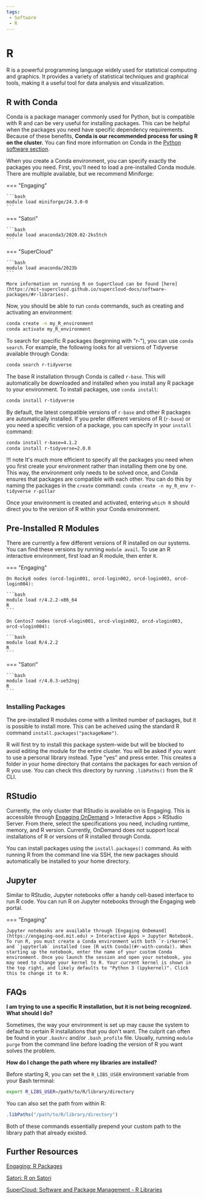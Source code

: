 ```yaml
---
tags:
 - Software
 - R
---
```


# R

R is a powerful programming language widely used for statistical computing and graphics. It provides a variety of statistical techniques and graphical tools, making it a useful tool for data analysis and visualization.

## R with Conda

Conda is a package manager commonly used for Python, but is compatible with R and can be very useful for installing packages. This can be helpful when the packages you need have specific dependency requirements. Because of these benefits, **Conda is our recommended process for using R on the cluster.** You can find more information on Conda in the [Python software section](python.md#conda-environments).

When you create a Conda environment, you can specify exactly the packages you need. First, you'll need to load a pre-installed Conda module. There are multiple available, but we recommend Miniforge:

=== "Engaging"

    ```bash
    module load miniforge/24.3.0-0
    ```

=== "Satori"

    ```bash
    module load anaconda3/2020.02-2ks5tch
    ```

=== "SuperCloud"

    ```bash
    module load anaconda/2023b
    ```

    More information on running R on SuperCloud can be found [here](https://mit-supercloud.github.io/supercloud-docs/software-packages/#r-libraries).

Now, you should be able to run `conda` commands, such as creating and activating an environment:

```bash
conda create -n my_R_environment
conda activate my_R_environment
```

To search for specific R packages (beginning with "r-"), you can use `conda search`. For example, the following looks for all versions of Tidyverse available through Conda:

```bash
conda search r-tidyverse
```

The base R installation through Conda is called `r-base`. This will automatically be downloaded and installed when you install any R package to your environment. To install packages, use `conda install`:

```bash
conda install r-tidyverse
```

By default, the latest compatible versions of `r-base` and other R packages are automatically installed. If you prefer different versions of R (`r-base`) or you need a specific version of a package, you can specify in your `install` command:

```bash
conda install r-base=4.1.2
conda install r-tidyverse=2.0.0
```

!!! note
    It's much more efficient to specify all the packages you need when you first create your environment rather than installing them one by one. This way, the environment only needs to be solved once, and Conda ensures that packages are compatible with each other. You can do this by naming the packages in the `create` command: `conda create -n my_R_env r-tidyverse r-pillar`

Once your environment is created and activated, entering `which R` should direct you to the version of R within your Conda environment.

## Pre-Installed R Modules

There are currently a few different versions of R installed on our systems. You can find these versions by running `module avail`. To use an R interactive environment, first load an R module, then enter `R`.

=== "Engaging"

    On Rocky8 nodes (orcd-login001, orcd-login002, orcd-login003, orcd-login004):

    ```bash
    module load r/4.2.2-x86_64
    R
    ```

    On Centos7 nodes (orcd-vlogin001, orcd-vlogin002, orcd-vlogin003, orcd-vlogin004):

    ```bash
    module load R/4.2.2
    R
    ```

=== "Satori"

    ```bash
    module load r/4.0.3-ue52ngj
    R
    ```

### Installing Packages

The pre-installed R modules come with a limited number of packages, but it is possible to install more. This can be acheived using the standard R command `install.packages("packageName")`.

R will first try to install this package system-wide but will be blocked to avoid editing the module for the entire cluster. You will be asked if you want to use a personal library instead. Type "yes" and press enter. This creates a folder in your home directory that contains the packages for each version of R you use. You can check this directory by running `.libPaths()` from the R CLI.

## RStudio

Currently, the only cluster that RStudio is available on is Engaging. This is accessible through [Engaging OnDemand](https://engaging-ood.mit.edu) > Interactive Apps > RStudio Server. From there, select the specifications you need, including runtime, memory, and R version. Currently, OnDemand does not support local installations of R or versions of R installed through Conda.

You can install packages using the `install.packages()` command. As with running R from the command line via SSH, the new packages should automatically be installed to your home directory.

## Jupyter

Similar to RStudio, Jupyter notebooks offer a handy cell-based interface to run R code. You can run R on Jupyter notebooks through the Engaging web portal.

=== "Engaging"

    Jupyter notebooks are available through [Engaging OnDemand](https://engaging-ood.mit.edu) > Interactive Apps > Jupyter Notebook. To run R, you must create a Conda environment with both `r-irkernel` and `jupyterlab` installed (see [R with Conda](#r-with-conda)). When starting up the notebook, enter the name of your custom Conda environment. Once you launch the session and open your notebook, you may need to change your kernel to R. Your current kernel is shown in the top right, and likely defaults to "Python 3 (ipykernel)". Click this to change it to R.

<!-- === "SuperCloud"

    Click [here](https://txe1-portal.mit.edu/jupyter/jupyter_notebook.php) to open a Jupyter notebook on the SuperCloud web portal.

    On SuperCloud, the version of R that is available is from the pre-installed R environment on Anaconda. As a result, you cannot install additional packages. Unfortunately, it is not possible to connect your own Conda environment to Jupyter on this cluster.
    
    You can find more information about running Jupyter notebooks on SuperCloud [here](https://mit-supercloud.github.io/supercloud-docs/jupyter-notebooks/). 
    
    NOTE: It may be possible to run your own custom environment on a Jupyter notebook on supercloud. However, right now you cannot open a jupyter notebook with Anaconda 2023a or 2023b, even when using the standard ipykernel. Anaconda 2024b works on Jupyter, but it does not recognize any custom environments. There is no Anaconda 2024b available as a module.
    -->

## FAQs

**I am trying to use a specific R installation, but it is not being recognized. What should I do?**

Sometimes, the way your environment is set up may cause the system to default to certain R installations that you don't want. The culprit can often be found in your `.bashrc` and/or `.bash_profile` file. Usually, running `module purge` from the command line before loading the version of R you want solves the problem.

**How do I change the path where my libraries are installed?**

Before starting R, you can set the `R_LIBS_USER` environment variable from your Bash terminal:

```bash
export R_LIBS_USER=/path/to/R/library/directory
```

You can also set the path from within R:

```R
.libPaths("/path/to/R/library/directory")
```

Both of these commands essentially prepend your custom path to the library path that already existed.

## Further Resources

[Engaging: R Packages](https://engaging-web.mit.edu/eofe-wiki/software/r_packages/)

[Satori: R on Satori](https://mit-satori.github.io/satori-R.html)

[SuperCloud: Software and Package Management - R Libraries](https://mit-supercloud.github.io/supercloud-docs/software-packages/#r-libraries)
